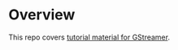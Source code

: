 # Overview

This repo covers [tutorial material for GStreamer](https://gstreamer.freedesktop.org/documentation/tutorials/index.html?gi-language=python).